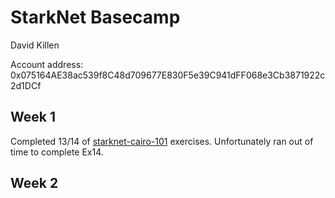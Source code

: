 # StarkNet Basecamp

David Killen

Account address: 0x075164AE38ac539f8C48d709677E830F5e39C941dFF068e3Cb3871922c2d1DCf

## Week 1

Completed 13/14 of [starknet-cairo-101](https://github.com/starknet-edu/starknet-cairo-101) exercises. Unfortunately ran out of time to complete Ex14.

## Week 2

